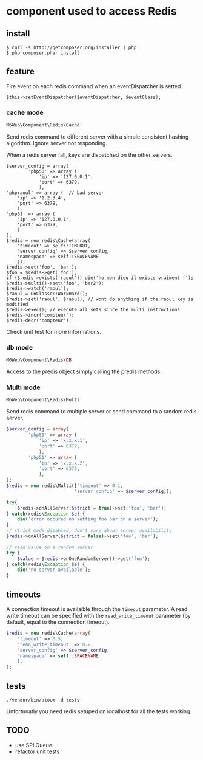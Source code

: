 # component used to access Redis


## install

```shell
$ curl -s http://getcomposer.org/installer | php
$ php composer.phar install
```

## feature

Fire event on each redis command when an eventDispatcher is setted.

```
$this->setEventDispatcher($eventDispatcher, $eventClass);
```

### cache mode

```php
M6Web\Component\Redis\Cache
```

Send redis command to different server with a simple consistent hashing algorithm. Ignore server not responding.

When a redis server fall, keys are dispatched on the other servers.

```
$server_config = array(
        'php50' => array (
            'ip' => '127.0.0.1',
            'port' => 6379,
            ),
'phpraoul' => array (  // bad server
    'ip' => '1.2.3.4',
    'port' => 6379,
    ),
'php51' => array (
    'ip' => '127.0.0.1',
    'port' => 6379,
    )
);
$redis = new redis\Cache(array(
    'timeout' => self::TIMEOUT,
    'server_config' => $server_config,
    'namespace' => self::SPACENAME
    ));
$redis->set('foo', 'bar');
$foo = $redis->get('foo');
if ($redis->exists('raoul')) die('ho mon dieu il existe vraiment !');
$redis->multi()->set('foo', 'bar2');
$redis->watch('raoul');
$raoul = UnClasse::WorkHard();
$redis->set('raoul', $raoul); // wont do anything if the raoul key is modified
$redis->exec(); // execute all sets since the multi instructions
$redis->incr('compteur');
$redis-decr('compteur');
```

Check unit test for more informations.

### db mode

```php
M6Web\Component\Redis\DB
```

Access to the predis object simply calling the predis methods.

### Multi mode

```php
M6Web\Component\Redis\Multi
```

Send redis command to multiple server or send command to a random redis server.

```php
$server_config = array(
        'php50' => array (
            'ip' => 'x.x.x.1',
            'port' => 6379,
            ),
        'php51' => array (
            'ip' => 'x.x.x.2',
            'port' => 6379,
            ),
);
$redis = new redis\Multi(['timeout' => 0.1,
                         'server_config' => $server_config]);

try{
    $redis->onAllServer($strict = true)->set('foo', 'bar');
} catch(redis\Exception $e) {
    die('error occured on setting foo bar on a server');
}
// strict mode disabled, don't care about server availability
$redis->onAllServer($strict = false)->set('foo', 'bar');

// read value on a random server
try {
    $value = $redis->onOneRandomServer()->get('foo');
} catch(redis\Exception $e) {
    die('no server available');
}
```


## timeouts

A connection timeout is availaible through the `timeout` parameter. A read write timeout can be specified with the `read_write_timeout` parameter (by default, equal to the connection timeout).

```php
$redis = new redis\Cache(array(
    'timeout' => 0.5,
    'read_write_timeout' => 0.2,
    'server_config' => $server_config,
    'namespace' => self::SPACENAME
    ),
);
```

## tests


```shell
./vendor/bin/atoum -d tests
```

Unfortunatly you need redis setuped on localhost for all the tests working.



## TODO
* use SPLQueue
* refactor unit tests
